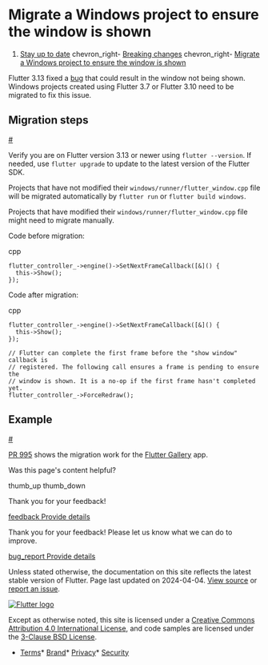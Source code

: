 Migrate a Windows project to ensure the window is shown
=======================================================

1. [Stay up to date](/release) chevron\_right- [Breaking changes](/release/breaking-changes) chevron\_right- [Migrate a Windows project to ensure the window is shown](/release/breaking-changes/windows-show-window-migration)

Flutter 3.13 fixed a [bug](https://github.com/flutter/flutter/issues/119415) that could result in the window not being shown. Windows projects created using Flutter 3.7 or Flutter 3.10 need to be migrated to fix this issue.

Migration steps
---------------

[#](#migration-steps)

Verify you are on Flutter version 3.13 or newer using `flutter --version`. If needed, use `flutter upgrade` to update to the latest version of the Flutter SDK.

Projects that have not modified their `windows/runner/flutter_window.cpp` file will be migrated automatically by `flutter run` or `flutter build windows`.

Projects that have modified their `windows/runner/flutter_window.cpp` file might need to migrate manually.

Code before migration:

cpp

```
flutter_controller_->engine()->SetNextFrameCallback([&]() {
  this->Show();
});
```

Code after migration:

cpp

```
flutter_controller_->engine()->SetNextFrameCallback([&]() {
  this->Show();
});

// Flutter can complete the first frame before the "show window" callback is
// registered. The following call ensures a frame is pending to ensure the
// window is shown. It is a no-op if the first frame hasn't completed yet.
flutter_controller_->ForceRedraw();
```

Example
-------

[#](#example)

[PR 995](https://github.com/flutter/gallery/pull/995/files) shows the migration work for the [Flutter Gallery](https://flutter-gallery-archive.web.app) app.

Was this page's content helpful?

thumb\_up thumb\_down

Thank you for your feedback!

 [feedback Provide details](https://github.com/flutter/website/issues/new?template=1_page_issue.yml&&page-url=https://docs.flutter.dev/release/breaking-changes/windows-show-window-migration/&page-source=https://github.com/flutter/website/tree/main/src/content/release/breaking-changes/windows-show-window-migration.md)

Thank you for your feedback! Please let us know what we can do to improve.

 [bug\_report Provide details](https://github.com/flutter/website/issues/new?template=1_page_issue.yml&&page-url=https://docs.flutter.dev/release/breaking-changes/windows-show-window-migration/&page-source=https://github.com/flutter/website/tree/main/src/content/release/breaking-changes/windows-show-window-migration.md)

Unless stated otherwise, the documentation on this site reflects the latest stable version of Flutter. Page last updated on 2024-04-04. [View source](https://github.com/flutter/website/tree/main/src/content/release/breaking-changes/windows-show-window-migration.md) or [report an issue](https://github.com/flutter/website/issues/new?template=1_page_issue.yml&&page-url=https://docs.flutter.dev/release/breaking-changes/windows-show-window-migration/&page-source=https://github.com/flutter/website/tree/main/src/content/release/breaking-changes/windows-show-window-migration.md "Report an issue with this page").

[![Flutter logo](/assets/images/branding/flutter/logo+text/horizontal/white.svg)](https://flutter.dev)

Except as otherwise noted, this site is licensed under a [Creative Commons Attribution 4.0 International License](https://creativecommons.org/licenses/by/4.0/), and code samples are licensed under the [3-Clause BSD License](https://opensource.org/licenses/BSD-3-Clause).

* [Terms](/tos "Terms of use")* [Brand](/brand "Brand usage guidelines")* [Privacy](https://policies.google.com/privacy "Privacy policy")* [Security](/security "Security philosophy and practices")

   